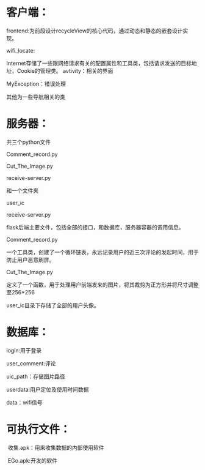 # 客户端：

frontend:为前段设计recycleView的核心代码，通过动态和静态的嵌套设计实现。

wifi_locate:

Internet存储了一些跟网络请求有关的配置属性和工具类，包括请求发送的目标地址，Cookie的管理类。
avtivity：相关的界面

MyException：错误处理

其他为一些导航相关的类



# 服务器：

共三个python文件

Comment_record.py

Cut_The_Image.py

receive-server.py

和一个文件夹

user_ic

receive-server.py

flask后端主要文件，包括全部的接口，和数据库，服务器容器的调用信息。

Comment_record.py

一个工具类，创建了一个循环链表，永远记录用户的近三次评论的发起时间，用于防止用户恶意刷屏。

Cut_The_Image.py

定义了一个函数，用于处理用户前端发来的图片，将其裁剪为正方形并将尺寸调整至256*256

 

user_ic目录下存储了全部的用户头像。

# 数据库：

login:用于登录

user_comment:评论

uic_path：存储图片路径

userdata:用户定位及使用时间数据

data：wifi信号

# 可执行文件：

​                      收集.apk：用来收集数据的内部使用软件

​                      EGo.apk:开发的软件